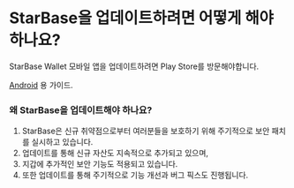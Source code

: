 # StarBase을 업데이트하려면 어떻게 해야 하나요?

StarBase Wallet 모바일 앱을 업데이트하려면 Play Store를 방문해야합니다.

[Android](https://support.google.com/googleplay/answer/113412) 용 가이드.

### 왜 StarBase을 업데이트해야 하나요?

1. StarBase은 신규 취약점으로부터 여러분들을 보호하기 위해 주기적으로 보안 패치를 실시하고 있습니다.
2. 업데이트를 통해 신규 자산도 지속적으로 추가되고 있으며,
3. 지갑에 추가적인 보안 기능도 적용되고 있습니다.
4. 또한 업데이트를 통해 주기적으로 기능 개선과 버그 픽스도 진행됩니다.


